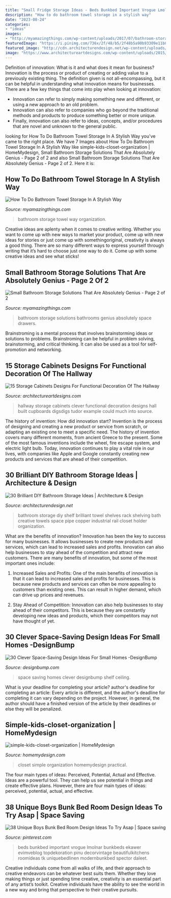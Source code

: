 ```yaml
---
title: "Small Fridge Storage Ideas - Beds Bunkbed Important Vrogue Lmolnar Bunkbeds Ekawer Evimveblog Topdekoration Pinu Decorvintage Beautifulkitchens Roomideas Tk Uniquebedlinen Modernbunkbed Spector Daleet"
description: "How to do bathroom towel storage in a stylish way"
date: "2023-08-24"
categories:
- "ideas"
images:
- "http://myamazingthings.com/wp-content/uploads/2017/07/bathroom-storage-12.jpg"
featuredImage: "https://i.pinimg.com/736x/2f/48/b5/2f48b5a90b93309e11b8834f1630eeba.jpg"
featured_image: "http://cdn.architecturendesign.net/wp-content/uploads/2014/08/diy-bathroom-storage-ideas-7.jpg"
image: "https://www.architectureartdesigns.com/wp-content/uploads/2015/11/443.jpg"
---
```



Definition of innovation: What is it and what does it mean for business?
Innovation is the process or product of creating or adding value to a previously existing thing. The definition given is not all-encompassing, but it can be helpful in understanding what innovation means for businesses. 
There are a few key things that come into play when looking at innovation: 
- Innovation can refer to simply making something new and different, or using a new approach to an old problem. 
- Innovation can also refer to companies who go beyond the traditional methods and products to produce something better or more unique. 
- Finally, innovation can also refer to ideas, concepts, and/or procedures that are novel and unknown to the general public.

	

		
looking for How To Do Bathroom Towel Storage In A Stylish Way you've came to the right place. We have 7 Images about How To Do Bathroom Towel Storage In A Stylish Way like simple-kids-closet-organization | HomeMydesign, Small Bathroom Storage Solutions That Are Absolutely Genius - Page 2 of 2 and also Small Bathroom Storage Solutions That Are Absolutely Genius - Page 2 of 2. Here it is:
		
    
## How To Do Bathroom Towel Storage In A Stylish Way

<img loading=lazy src="http://myamazingthings.com/wp-content/uploads/2017/06/towel-storage-3.jpg" onerror="this.onerror=null;this.src='https://tse3.mm.bing.net/th?id=OIP.kxRud2E6LD2Dr3BOrFgCjQHaJ4&amp;pid=15.1';" alt="How To Do Bathroom Towel Storage In A Stylish Way">

_Source: myamazingthings.com_

>bathroom storage towel way organization. 

	

Creative ideas are aplenty when it comes to creative writing. Whether you want to come up with new ways to market your product, come up with new ideas for stories or just come up with somethingoriginal, creativity is always a good thing. There are so many different ways to express yourself through writing that it’s hard to choose just one way to do it. Come up with some creative ideas and see what sticks!

    
## Small Bathroom Storage Solutions That Are Absolutely Genius - Page 2 Of 2

<img loading=lazy src="http://myamazingthings.com/wp-content/uploads/2017/07/bathroom-storage-12.jpg" onerror="this.onerror=null;this.src='https://tse2.mm.bing.net/th?id=OIP.bt8SLaJhDa_mn2knav-hqAHaJ3&amp;pid=15.1';" alt="Small Bathroom Storage Solutions That Are Absolutely Genius - Page 2 of 2">

_Source: myamazingthings.com_

>bathroom storage solutions bathrooms genius absolutely space drawers. 

	

Brainstroming is a mental process that involves brainstorming ideas or solutions to problems. Brainstroming can be helpful in problem solving, brainstorming, and critical thinking. It can also be used as a tool for self-promotion and networking.

    
## 15 Storage Cabinets Designs For Functional Decoration Of The Hallway

<img loading=lazy src="https://www.architectureartdesigns.com/wp-content/uploads/2015/11/443.jpg" onerror="this.onerror=null;this.src='https://tse2.mm.bing.net/th?id=OIP.53ydOGy9N39cMf3rWT5Z5gHaLI&amp;pid=15.1';" alt="15 Storage Cabinets Designs For Functional Decoration Of The Hallway">

_Source: architectureartdesigns.com_

>hallway storage cabinets clever functional decoration designs hall built cupboards digsdigs tudor example could much into source. 

	

The history of invention: How did innovation start?
Invention is the process of designing and creating a new product or service from scratch, or adapting an existing one to meet a specific need. The history of invention covers many different moments, from ancient Greece to the present. Some of the most famous inventions include the wheel, fire escape system, and electric light bulb. Today, innovation continues to play a vital role in our lives, with companies like Apple and Google constantly creating new products and services that are ahead of their competition.

    
## 30 Brilliant DIY Bathroom Storage Ideas | Architecture &amp; Design

<img loading=lazy src="http://cdn.architecturendesign.net/wp-content/uploads/2014/08/diy-bathroom-storage-ideas-7.jpg" onerror="this.onerror=null;this.src='https://tse1.mm.bing.net/th?id=OIP.SWMV8u34vxFvanTNIgEJhQHaNK&amp;pid=15.1';" alt="30 Brilliant DIY Bathroom Storage Ideas | Architecture &amp; Design">

_Source: architecturendesign.net_

>bathroom storage diy shelf brilliant towel shelves rack shelving bath creative towels space pipe copper industrial rail closet holder organization. 

	

What are the benefits of innovation?
Innovation has been the key to success for many businesses. It allows businesses to create new products and services, which can lead to increased sales and profits. Innovation can also help businesses to stay ahead of the competition and attract new customers.
There are many benefits of innovation, but some of the most important ones include:

1) Increased Sales and Profits: One of the main benefits of innovation is that it can lead to increased sales and profits for businesses. This is because new products and services can often be more appealing to customers than existing ones. This can result in higher demand, which can drive up prices and revenues.

2) Stay Ahead of Competition: Innovation can also help businesses to stay ahead of their competitors. This is because they are constantly developing new ideas and products, which their competitors may not have thought of yet.

    
## 30 Clever Space-Saving Design Ideas For Small Homes -DesignBump

<img loading=lazy src="https://cdn.designbump.com/wp-content/uploads/2014/09/space-saving-design-ideas-012.jpg" onerror="this.onerror=null;this.src='https://tse1.mm.bing.net/th?id=OIP.HWXpwpngd1phFnr-50t0_AHaJ4&amp;pid=15.1';" alt="30 Clever Space-Saving Design Ideas For Small Homes -DesignBump">

_Source: designbump.com_

>space saving homes clever designbump shelf ceiling. 

	

What is your deadline for completing your article?
author's deadline for completing an article:
Every article is different, and the author's deadline for completing it can vary depending on the project. However, in general, the author should have a finished version of the article by their deadlines or else they will be penalized.

    
## Simple-kids-closet-organization | HomeMydesign

<img loading=lazy src="https://homemydesign.com/wp-content/uploads/2014/02/simple-kids-closet-organization.jpg" onerror="this.onerror=null;this.src='https://tse4.mm.bing.net/th?id=OIP.x4rPwoKwy_M08r_OQdr3NAHaJ4&amp;pid=15.1';" alt="simple-kids-closet-organization | HomeMydesign">

_Source: homemydesign.com_

>closet simple organization homemydesign practical. 

	

The four main types of ideas: Perceived, Potential, Actual and Effective.
Ideas are a powerful tool. They can help us see potential in things and create effective plans. However, there are four main types of ideas: perceived, potential, actual, and effective.

    
## 38 Unique Boys Bunk Bed Room Design Ideas To Try Asap | Space Saving

<img loading=lazy src="https://i.pinimg.com/736x/2f/48/b5/2f48b5a90b93309e11b8834f1630eeba.jpg" onerror="this.onerror=null;this.src='https://tse4.mm.bing.net/th?id=OIP.7g-6gjgs4-A_8nL0jYZxggHaLH&amp;pid=15.1';" alt="38 Unique Boys Bunk Bed Room Design Ideas To Try Asap | Space saving">

_Source: pinterest.com_

>beds bunkbed important vrogue lmolnar bunkbeds ekawer evimveblog topdekoration pinu decorvintage beautifulkitchens roomideas tk uniquebedlinen modernbunkbed spector daleet. 

	

Creative individuals come from all walks of life, and their approach to creative endeavors can be whatever best suits them. Whether they love making things or just spending time creative, creativity is an essential part of any artist’s toolkit. Creative individuals have the ability to see the world in a new way and bring that perspective to their creative pursuits.

